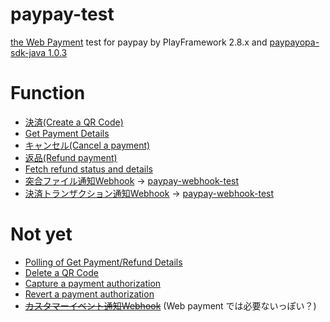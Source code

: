 # paypay-test
[the Web Payment](https://developer.paypay.ne.jp/products/docs/webpayment#demo-heading) test for paypay by PlayFramework 2.8.x and [paypayopa-sdk-java 1.0.3](https://github.com/paypay/paypayopa-sdk-java/tree/489cfeb919fc7369f645f3b1ae306f7357cf139d)

# Function
* [決済(Create a QR Code)](https://developer.paypay.ne.jp/products/docs/webpayment#dynamic-qr-codeid)
* [Get Payment Details](https://developer.paypay.ne.jp/products/docs/webpayment#fetch-qr-code)
* [キャンセル(Cancel a payment)](https://developer.paypay.ne.jp/products/docs/webpayment#cancel-payment)
* [返品(Refund payment)](https://developer.paypay.ne.jp/products/docs/webpayment#refund-payment)
* [Fetch refund status and details](https://developer.paypay.ne.jp/products/docs/webpayment#fetch-refund-payment)
* [突合ファイル通知Webhook](https://developer.paypay.ne.jp/products/docs/webpayment#recon-file) -> [paypay-webhook-test](https://github.com/hakataminamiWS/paypay-webhook-test/tree/ae95d81b808e4ebd866ce0beb126f5db3808551c)
* [決済トランザクション通知Webhook](https://www.paypay.ne.jp/opa/doc/jp/v1.0/webcashier#tag/%E3%83%88%E3%83%A9%E3%83%B3%E3%82%B6%E3%82%AF%E3%82%B7%E3%83%A7%E3%83%B3%E3%82%A4%E3%83%99%E3%83%B3%E3%83%88) -> [paypay-webhook-test](https://github.com/hakataminamiWS/paypay-webhook-test/tree/ae95d81b808e4ebd866ce0beb126f5db3808551c)

# Not yet
* [Polling of Get Payment/Refund Details](https://developer.paypay.ne.jp/products/docs/webpayment#fetch-qr-code)
* [Delete a QR Code](https://developer.paypay.ne.jp/products/docs/webpayment#delete-qr-codeid)
* [Capture a payment authorization](https://developer.paypay.ne.jp/products/docs/webpayment#capture-payment)
* [Revert a payment authorization](https://developer.paypay.ne.jp/products/docs/webpayment#revert-payment)
* ~~[カスタマーイベント通知Webhook](https://www.paypay.ne.jp/opa/doc/jp/v1.0/account_link.html?_ga=2.173823210.835974427.1637208233-1402170323.1637208233#tag/%E3%82%AB%E3%82%B9%E3%82%BF%E3%83%9E%E3%83%BC%E3%82%A4%E3%83%99%E3%83%B3%E3%83%88)~~ (Web payment では必要ないっぽい？)
